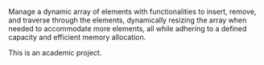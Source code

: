 Manage a dynamic array of elements with functionalities to insert, remove, and traverse through the elements, dynamically resizing the array when needed to accommodate more elements, all while adhering to a defined capacity and efficient memory allocation.

This is an academic project.
